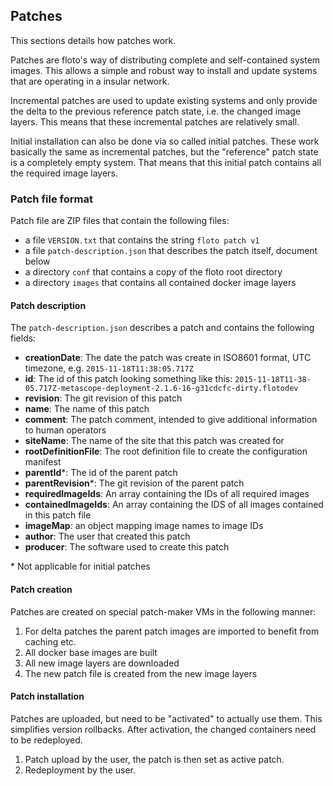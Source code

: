 ## Patches

This sections details how patches work.

Patches are floto's way of distributing complete and self-contained system images.
This allows a simple and robust way to install and update systems that are operating in a insular network.

Incremental patches are used to update existing systems and only provide the delta to the previous reference patch state, i.e. the changed image layers.
This means that these incremental patches are relatively small.

Initial installation can also be done via so called initial patches.
These work basically the same as incremental patches, but the "reference" patch state is a completely empty system.
That means that this initial patch contains all the required image layers.

### Patch file format

Patch file are ZIP files that contain the following files:

 * a file `VERSION.txt` that contains the string `floto patch v1`
 * a file `patch-description.json` that describes the patch itself, document below
 * a directory `conf` that contains a copy of the floto root directory
 * a directory `images` that contains all contained docker image layers

#### Patch description

The `patch-description.json` describes a patch and contains the following fields:

* **creationDate**: The date the patch was create in ISO8601 format, UTC timezone, e.g. `2015-11-18T11:38:05.717Z`
* **id**: The id of this patch looking something like this: `2015-11-18T11-38-05.717Z-metascope-deployment-2.1.6-16-g31cdcfc-dirty.flotodev`
* **revision**: The git revision of this patch
* **name**: The name of this patch
* **comment**: The patch comment, intended to give additional information to human operators
* **siteName**: The name of the site that this patch was created for
* **rootDefinitionFile**: The root definition file to create the configuration manifest
* **parentId***: The id of the parent patch
* **parentRevision***: The git revision of the parent patch
* **requiredImageIds**: An array containing the IDs of all required images
* **containedImageIds**: An array containing the IDS of all images contained in this patch file
* **imageMap**: an object mapping image names to image IDs
* **author**: The user that created this patch
* **producer**: The software used to create this patch

\* Not applicable for initial patches

#### Patch creation

Patches are created on special patch-maker VMs in the following manner:

 1. For delta patches the parent patch images are imported to benefit from caching etc.
 1. All docker base images are built
 1. All new image layers are downloaded
 1. The new patch file is created from the new image layers

#### Patch installation

Patches are uploaded, but need to be "activated" to actually use them. This simplifies version rollbacks. After activation, the changed containers need to be redeployed.

 1. Patch upload by the user, the patch is then set as active patch.
 2. Redeployment by the user.
